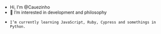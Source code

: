 - Hi, I’m @Cauezinho
- 👀 I’m interested in development and philosophy
-     I’m currently learning JavaScript, Ruby, Cypress and somethings in Python.

<!---
Cauezinho/Cauezinho is a ✨ special ✨ repository because its `README.md` (this file) appears on your GitHub profile.
You can click the Preview link to take a look at your changes.
--->
